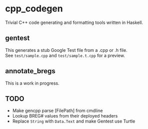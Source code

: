 # cpp_codegen
Trivial C++ code generating and formatting tools written in Haskell.

## gentest
This generates a stub Google Test file from a .cpp or .h file.  
See `test/sample.cpp` and `test/sample.t.cpp` for a preview.

## annotate_bregs
This is a work in progress.

## TODO
* Make gencpp parse [FilePath] from cmdline
* Lookup BREG# values from their deployed headers
* Replace `String` with `Data.Text` and make Gentest use Turtle

